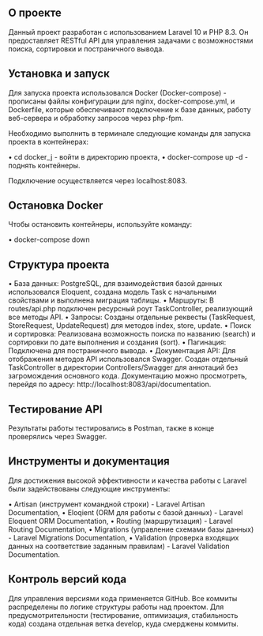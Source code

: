 
## О проекте

Данный проект разработан с использованием Laravel 10 и PHP 8.3. Он предоставляет RESTful API для управления задачами с возможностями поиска, сортировки и постраничного вывода.

## Установка и запуск

Для запуска проекта использовался Docker (Docker-compose) - прописаны файлы конфигурации для nginx, docker-compose.yml, и Dockerfile, которые обеспечивают подключение к базе данных, работу веб-сервера и обработку запросов через php-fpm. 

Необходимо выполнить в терминале следующие команды для запуска проекта в контейнерах:

• cd docker_j - войти в директорию проекта,
• docker-compose up -d - поднять контейнеры. 

Подключение осуществляется через localhost:8083.

## Остановка Docker

Чтобы остановить контейнеры, используйте команду:

• docker-compose down

## Структура проекта

• База данных: PostgreSQL, для взаимодействия базой данных использовался Eloquent, создана модель Task с начальными свойствами и выполнена миграция таблицы.
• Маршруты: В routes/api.php подключен ресурсный роут TaskController, реализующий все методы API.
• Запросы: Созданы отдельные реквесты (TaskRequest, StoreRequest, UpdateRequest) для методов index, store, update.
• Поиск и сортировка: Реализована возможность поиска по названию (search) и сортировки по дате выполнения и создания (sort).
• Пагинация: Подключена для постраничного вывода.
• Документация API: Для отображения методов API использовался Swagger. Создан отдельный TaskController в директории Controllers/Swagger для аннотаций без загромождения основного кода. Документацию можно просмотреть, перейдя по адресу: http://localhost:8083/api/documentation.

## Тестирование API

Результаты работы тестировались в Postman, также в конце проверялись через Swagger.

## Инструменты и документация

Для достижения высокой эффективности и качества работы с Laravel были задействованы следующие инструменты:

• Artisan (инструмент командной строки) - Laravel Artisan Documentation,
• Eloqient (ORM для работы с базой данных) - Laravel Eloquent ORM Documentation,
• Routing (маршрутизация) - Laravel Routing Documentation,
• Migrations (управление схемами базы данных) - Laravel Migrations Documentation,
• Validation (проверка входящих данных на соответствие заданным правилам) - Laravel Validation Documentation.

## Контроль версий кода

Для управления версиями кода применяется GitHub.
Все коммиты распределены по логике структуры работы над проектом. 
Для предусмотрительности (тестирование, оптимизация, стабильность кода) создана отдельная ветка develop, куда смерджены коммиты. 
